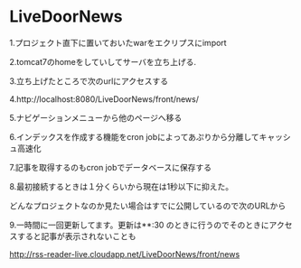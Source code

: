 # LiveDoorNews
1.プロジェクト直下に置いておいたwarをエクリプスにimport  

2.tomcat7のhomeをしていしてサーバを立ち上げる.  

3.立ち上げたところで次のurlにアクセスする  

4.http://localhost:8080/LiveDoorNews/front/news/  

5.ナビゲーションメニューから他のページへ移る  

6.インデックスを作成する機能をcron jobによってあぷりから分離してキャッシュ高速化

7.記事を取得するのもcron jobでデータベースに保存する

8.最初接続するときは１分くらいから現在は1秒以下に抑えた。

どんなプロジェクトなのか見たい場合はすでに公開しているので次のURLから  

9.一時間に一回更新してます。更新は**:30 のときに行うのでそのときにアクセスすると記事が表示されないことも

http://rss-reader-live.cloudapp.net/LiveDoorNews/front/news  
  
